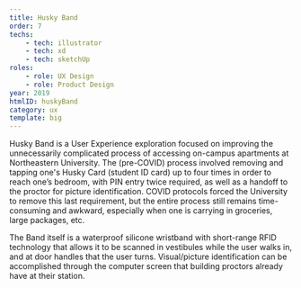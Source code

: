```yaml
---
title: Husky Band
order: 7
techs:
    - tech: illustrator
    - tech: xd
    - tech: sketchUp
roles:
    - role: UX Design
    - role: Product Design
year: 2019
htmlID: huskyBand
category: ux
template: big
---
```

Husky Band is a User Experience exploration focused on improving the unnecessarily complicated process of accessing on-campus apartments at Northeastern University. The (pre-COVID) process involved removing and tapping one's Husky Card (student ID card) up to four times in order to reach one’s bedroom, with PIN entry twice required, as well as a handoff to the proctor for picture identification. COVID protocols forced the University to remove this last requirement, but the entire process still remains time-consuming and awkward, especially when one is carrying in groceries, large packages, etc.

The Band itself is a waterproof silicone wristband with short-range RFID technology that allows it to be scanned in vestibules while the user walks in, and at door handles that the user turns. Visual/picture identification can be accomplished through the computer screen that building proctors already have at their station.

